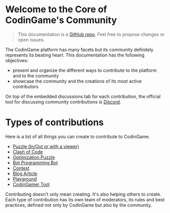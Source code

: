 # Welcome to the Core of CodinGame's Community

> This documentation is a [GitHub repo](https://github.com/2StepsFr0mHell/playground-fps9ganj). Feel free to propose changes or open issues.

The CodinGame platform has many facets but its community definitely represents its beating heart. This documentation has the following objectives:

- present and organize the different ways to contribute to the platform and to the community
- showcase the community and the creations of its most active contributors

On top of the embedded discussions tab for each contribution, the official tool for discussing community contributions is [Discord](https://discordapp.com/invite/PTYt3K8).

# Types of contributions

Here is a list of all things you can create to contribute to CodinGame.

- [Puzzle (In/Out or with a viewer)](pages/types/puzzle.md)
- [Clash of Code](pages/types/coc.md)
- [Optimization Puzzle](pages/types/opti.md)
- [Bot Programming Bot](pages/types/ai.md)
- [Contest](pages/types/contest.md)
- [Blog Article](pages/types/blog.md)
- [Playground](pages/types/playground.md)
- [CodinGamer Tool](pages/types/tool.md)

Contributing doesn't only mean creating. It's also helping others to create. Each type of contribution has its own team of moderators, its rules and best practices, defined not only by CodinGame but also by the community.